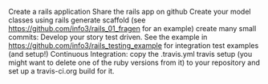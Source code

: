 Create a rails application
Share the rails app on github
Create your model classes using rails generate scaffold (see https://github.com/info3/rails_01_fragen for an example)
create many small commits:
Develop your story test driven. See the example in https://github.com/info3/rails_testing_example for integration test examples (and setup!)
Continuous Integration: copy the .travis.yml travis setup (you might want to delete one of the ruby versions from it) to your repository and set up a travis-ci.org build for it.
